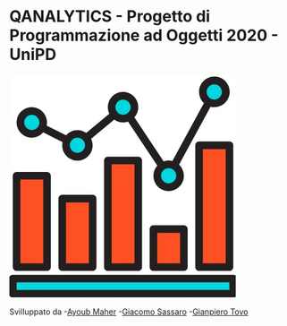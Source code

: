 # QANALYTICS - Progetto di Programmazione ad Oggetti 2020 - UniPD

![QANALYTICS logo](Screen+file/qanalyticslogo.png?raw=true)

Svilluppato da
-[Ayoub Maher](https://github.com/ayoubmaher)
-[Giacomo Sassaro](https://github.com/Panz99)
-[Gianpiero Tovo](https://github.com/gianpics)

